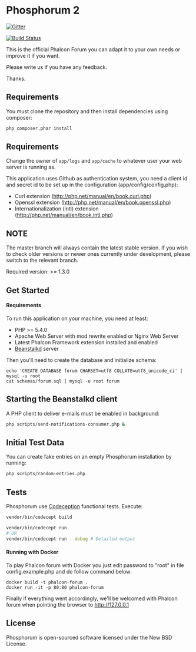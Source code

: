 Phosphorum 2
============

[![Gitter](https://badges.gitter.im/Join%20Chat.svg)](https://gitter.im/duythien/forum?utm_source=badge&utm_medium=badge&utm_campaign=pr-badge&utm_content=badge)

[![Build Status](https://secure.travis-ci.org/phalcon/forum.svg?branch=master)](http://travis-ci.org/phalcon/forum)

This is the official Phalcon Forum you can adapt it to your own needs or improve it if you want.

Please write us if you have any feedback.

Thanks.

Requirements
------------
You must clone the repository and then install dependencies using composer:

```bash
php composer.phar install
```

Requirements
------------
Change the owner of `app/logs` and `app/cache` to whatever user your web server is running as.

This application uses Github as authentication system, you need a client id and secret id
to be set up in the configuration (app/config/config.php):

* Curl extension (http://php.net/manual/en/book.curl.php)
* Openssl extension (http://php.net/manual/en/book.openssl.php)
* Internationalization (intl) extension (http://php.net/manual/en/book.intl.php)

NOTE
----
The master branch will always contain the latest stable version. If you wish
to check older versions or newer ones currently under development, please
switch to the relevant branch.

Required version: >= 1.3.0

Get Started
-----------

#### Requirements

To run this application on your machine, you need at least:

* PHP >= 5.4.0
* Apache Web Server with mod rewrite enabled or Nginx Web Server
* Latest Phalcon Framework extension installed and enabled
* [Beanstalkd](http://kr.github.io/beanstalkd/) server

Then you'll need to create the database and initialize schema:

    echo 'CREATE DATABASE forum CHARSET=utf8 COLLATE=utf8_unicode_ci' | mysql -u root
    cat schemas/forum.sql | mysql -u root forum

Starting the Beanstalkd client
------------------------------
A PHP client to deliver e-mails must be enabled in background:

```bash
php scripts/send-notifications-consumer.php &
```

Initial Test Data
-----------------
You can create fake entries on an empty Phosphorum installation by running:

```bash
php scripts/random-entries.php
```

Tests
-----
Phosphorum use [Codeception](http://codeception.com) functional tests. Execute:

```bash
vendor/bin/codecept build

vendor/bin/codecept run
# OR
vendor/bin/codecept run --debug # Detailed output
```
#### Running with Docker

To play Phalcon forum with Docker you just edit password to "root" in file config.example.php and do follow command below:

```
docker build -t phalcon-forum .
docker run -it -p 80:80 phalcon-forum
```
Finally if everything went accordingly, we'll be welcomed with Phalcon forum when pointing the browser to http://127.0.0.1

License
-------
Phosphorum is open-sourced software licensed under the New BSD License.
